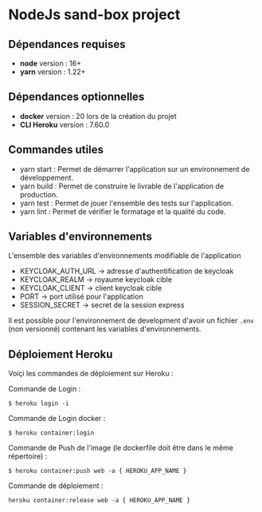 # NodeJs sand-box project

## Dépendances requises

- **node** version : 16+
- **yarn** version : 1.22+

## Dépendances optionnelles

- **docker** version : 20 lors de la création du projet
- **CLI Heroku** version : 7.60.0

## Commandes utiles

- yarn start : Permet de démarrer l'application sur un environnement de développement.
- yarn build : Permet de construire le livrable de l'application de production.
- yarn test : Permet de jouer l'ensemble des tests sur l'application.
- yarn lint : Permet de vérifier le formatage et la qualité du code.

## Variables d'environnements

L'ensemble des variables d'environnements modifiable de l'application

- KEYCLOAK_AUTH_URL -> adresse d'authentification de keycloak
- KEYCLOAK_REALM -> royaume keycloak cible
- KEYCLOAK_CLIENT -> client keycloak cible
- PORT -> port utilisé pour l'application
- SESSION_SECRET -> secret de la session express

Il est possible pour l'environnement de development d'avoir un fichier `.env` (non versionné) 
contenant les variables d'environnements.

## Déploiement Heroku

Voiçi les commandes de déploiement sur Heroku :

Commande de Login : 
```
$ heroku login -i
```

Commande de Login docker :
```
$ heroku container:login
```

Commande de Push de l'image (le dockerfile doit être dans le même répertoire) :
```
$ heroku container:push web -a { HEROKU_APP_NAME }
```

Commande de déploiement :
```
heroku container:release web -a { HEROKU_APP_NAME }
```
